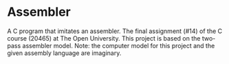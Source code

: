 # Assembler
A C program that imitates an assembler. The final assignment (#14) of the C course (20465) at The Open University.  This project is based on the two-pass assembler model. Note: the computer model for this project and the given assembly language are imaginary.
